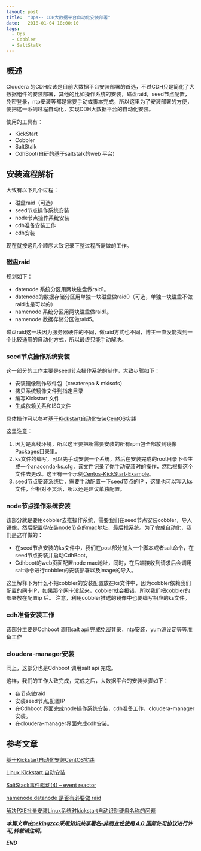 ```yaml
---
layout: post
title:  "Ops-- CDH大数据平台自动化安装部署"
date:   2018-01-04 18:00:10
tags: 
  - Ops
  - Cobbler
  - SaltStalk
---
```



## 概述

Cloudera 的CDH应该是目前大数据平台安装部署的首选，不过CDH只是简化了大数据组件的安装部署，其他的比如操作系统的安装，磁盘raid，seed节点配置，免密登录，ntp安装等都是需要手动或脚本完成，所以这里为了安装部署的方便，便把这一系列过程自动化，实现CDH大数据平台的自动化安装。

使用的工具有：
- KickStart
- Cobbler
- SaltStalk
- CdhBoot(自研的基于saltstalk的web 平台)


## 安装流程解析

大致有以下几个过程：
- 磁盘raid（可选）
- seed节点操作系统安装
- node节点操作系统安装
- cdh准备安装工作
- cdh安装

现在就按这几个顺序大致记录下整过程所需做的工作。

### 磁盘raid

规划如下：

- datenode 系统分区用两块磁盘做raid1。
- datenode的数据存储分区用单独一块磁盘做raid0（可选，单独一块磁盘不做raid也是可以的）
- namenode 系统分区用两块磁盘做raid1。
- namenode 数据存储分区做raid5。

磁盘raid这一块因为服务器硬件的不同，做raid方式也不同，博主一直没能找到一个比较通用的自动化方式，所以最终只能手动解决。


### seed节点操作系统安装

这一部分的工作主要是seed节点操作系统的制作，大致步骤如下：
- 安装镜像制作软件包（createrepo & mkisofs）
- 拷贝系统镜像文件到指定目录
- 编写Kickstart 文件
- 生成依赖关系和ISO文件

具体操作可以参考[基于Kickstart自动化安装CentOS实践](https://wsgzao.github.io/post/kickstart/#)

这里注意：
1. 因为是离线环境，所以这里要把所需要安装的所有rpm包全部放到镜像Packages目录里。
2. ks文件的编写，可以先手动安装一个系统，然后在安装完成的root目录下会生成一个anaconda-ks.cfg，该文件记录了你手动安装时的操作，然后根据这个文件去更改。这里有一个示例[Centos-KickStart-Example](https://github.com/zhangchenchen/Centos-KickStart-Example)。
3. seed节点安装系统后，需要手动配置一下seed节点的IP ，这里也可以写入ks文件，但相对不灵活，所以还是建议单独配置。


### node节点操作系统安装

该部分就是要用cobbler去推操作系统，需要我们在seed节点安装cobbler，导入镜像，然后配置待安装node节点的mac地址，最后推系统。为了完成自动化，我们是这样做的：

- 在seed节点安装的ks文件中，我们在post部分加入一个脚本或者salt命令，在seed节点安装并启动CdhBoot。
- Cdhboot的web页面配置node mac地址，同时，在后端接收到请求后会调用salt命令进行cobbler的安装部署以及image的导入。

这里解释下为什么不把cobbler的安装配置放在ks文件中，因为cobbler依赖我们配置的网卡IP，如果那个网卡没起来，cobbler就会报错，所以我们把cobbler的部署放在配置ip 后。
注意，利用cobbler推送的镜像中也要编写相应的ks文件。

### cdh准备安装工作

该部分主要是Cdhboot 调用salt api 完成免密登录，ntp安装，yum源设定等等准备工作

### cloudera-manager安装

同上，这部分也是Cdhboot 调用salt api 完成。


这样，我们的工作大致完成，完成之后，大数据平台的安装步骤如下：

- 各节点做raid
- 安装seed节点,配置IP
- 在Cdhboot 界面完成node操作系统安装，cdh准备工作，cloudera-manager安装。
- 在cloudera-manager界面完成cdh安装。

## 参考文章

[基于Kickstart自动化安装CentOS实践](https://wsgzao.github.io/post/kickstart/#)

[Linux Kickstart 自动安装](http://liaoph.com/linux-kickstart/)

[SaltStack事件驱动(4) – event reactor ](https://www.centos.bz/2016/12/saltstack-event-reactor/)

[namenode datanode 是否有必要做 raid](https://groups.google.com/forum/?hl=lt_US&fromgroups#!topic/hadoopors/ekHIDDupnI0)

[解决PXE批量安装Linux系统时kickstart自动识别硬盘名称的问题](http://blog.51cto.com/1130739/1757208)

***本篇文章由[pekingzcc](https://zhangchenchen.github.io/)采用[知识共享署名-非商业性使用 4.0 国际许可协议](https://creativecommons.org/licenses/by-nc-sa/4.0/)进行许可,转载请注明。***


 ***END***